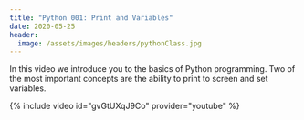 ```yaml
---
title: "Python 001: Print and Variables"
date: 2020-05-25
header:
  image: /assets/images/headers/pythonClass.jpg
---
```


In this video we introduce you to the basics of Python programming.
Two of the most important concepts are the ability to print to screen
and set variables.

{% include video id="gvGtUXqJ9Co" provider="youtube" %}